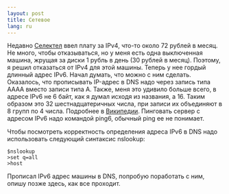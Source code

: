 ```yaml
---
layout: post
title: Сетевое 
lang: ru
---
```


Недавно [Селектел](http://selectel.ru) ввел плату за IPv4, что-то около 72 рублей в месяц. Не много, чтобы отказываться, но у меня есть одна выключенная машина, жрущая за диски 1 рубль в день (30 рублей в месяц). Поэтому, я решил отказаться от IPv4 для этой машины. Теперь у нее гордый длинный адрес IPv6. Начал думать, что можно с ним сделать. Оказалось, что прописывать IP-адрес в DNS надо через запись типа AAAA вместо записи типа A. Также, меня это удивило больше всего, в адресе IPv6 не 6 байт, как я думал исходя из названия, а 16. Таким образом это 32 шестнадцатеричных числа, при записи их объединяют в 8 групп по 4 числа. Подробнее в [Википедии](http://ru.wikipedia.org/wiki/IPv6). Пинговать сервер с адресом IPv6 надо командой ping6, обычный ping ее не понимает. 

Чтобы посмотреть корректность определения адреса IPv6 в DNS надо использовать следующий синтаксис nslookup:

    $nslookup
    >set q=all
    >host


Прописал IPv6 адрес машины в DNS, попробую поработать с ним, опишу позже здесь, как все проходит.
